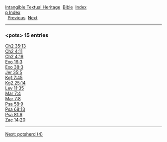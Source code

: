 [Intangible Textual Heritage](../../index)  [Bible](../index) 
[Index](index)   
[p Index](_p_)  
  [Previous](c08720)  [Next](c08722) 

------------------------------------------------------------------------

### &lt;pots&gt; 15 entries

[Ch2 35:13](../kjv/ch2035.htm#013)  
[Ch2 4:11](../kjv/ch2004.htm#011)  
[Ch2 4:16](../kjv/ch2004.htm#016)  
[Exo 16:3](../kjv/exo016.htm#003)  
[Exo 38:3](../kjv/exo038.htm#003)  
[Jer 35:5](../kjv/jer035.htm#005)  
[Kg1 7:45](../kjv/kg1007.htm#045)  
[Kg2 25:14](../kjv/kg2025.htm#014)  
[Lev 11:35](../kjv/lev011.htm#035)  
[Mar 7:4](../kjv/mar007.htm#004)  
[Mar 7:8](../kjv/mar007.htm#008)  
[Psa 58:9](../kjv/psa058.htm#009)  
[Psa 68:13](../kjv/psa068.htm#013)  
[Psa 81:6](../kjv/psa081.htm#006)  
[Zac 14:20](../kjv/zac014.htm#020)  

------------------------------------------------------------------------

[Next: potsherd (4)](c08722)
